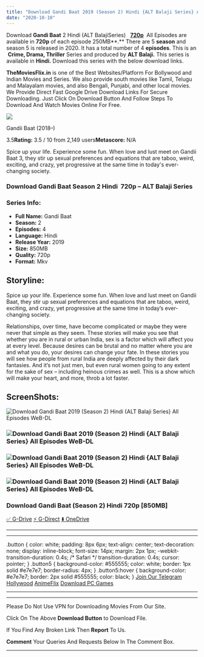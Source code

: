 ```yaml
---
title: "Download Gandi Baat 2019 (Season 2) Hindi {ALT Balaji Series} All Episodes WeB-DL || 720p [850MB]"
date: "2020-10-10"
---
```


Download **Gandi Baat** 2 Hindi (ALT BalajiSeries)   [**720p**](https://1moviesflix.com/720p-movies/)  All Episodes are available in **720p** of each episode 250MB**.** There are 5 **season** and season 5 is released in 2020. It has a total number of 4 **episodes**. This is an  **Crime, Drama, Thriller** Series and produced by **ALT Balaji.** This series is available in **Hindi.** Download this series with the below download links.

**TheMoviesFlix.in** is one of the Best Websites/Platform For Bollywood and Indian Movies and Series. We also provide south movies like Tamil, Telugu and Malayalam movies, and also Bengali, Punjabi, and other local movies. We Provide Direct Fast Google Drive Download Links For Secure Downloading. Just Click On Download Button And Follow Steps To Download And Watch Movies Online For Free.

[![](https://m.media-amazon.com/images/M/MV5BM2U5Y2U0NDYtNzRjNC00OTg1LTljMjYtNmMyMzhkNTE2OWNiXkEyXkFqcGdeQXVyODI2MzM0MTM@._V1_SX300.jpg)](https://www.imdb.com/title/tt8228316/ "Gandii Baat")

Gandii Baat (2018–)

3.5**Rating:** 3.5 / 10 from 2,149 users**Metascore:** N/A

Spice up your life. Experience some fun. When love and lust meet on Gandii Baat 3, they stir up sexual preferences and equations that are taboo, weird, exciting, and crazy, yet progressive at the same time in today's ever-changing society.

### Download Gandi Baat Season 2 Hindi  720p – ALT Balaji Series 

### Series Info:

- **Full Name:** Gandi Baat
- **Season:** 2
- **Episodes:** 4
- **Language:** Hindi
- **Release Year:** 2019
- **Size:** 850MB
- **Quality:** 720p
- **Format:** Mkv

## Storyline:

Spice up your life. Experience some fun. When love and lust meet on Gandii Baat, they stir up sexual preferences and equations that are taboo, weird, exciting, and crazy, yet progressive at the same time in today’s ever-changing society.

Relationships, over time, have become complicated or maybe they were never that simple as they seem. These stories will make you see that whether you are in rural or urban India, sex is a factor which will affect you at every level. Because desires can be brutal and no matter where you are and what you do, your desires can change your fate. In these stories you will see how people from rural India are deeply affected by their dark fantasies. And it’s not just men, but even rural women going to any extent for the sake of sex – including heinous crimes as well. This is a show which will make your heart, and more, throb a lot faster.

## ScreenShots:

![Download Gandi Baat 2019 (Season 2) Hindi {ALT Balaji Series} All Episodes WeB-DL](https://1.bp.blogspot.com/-6RuKeiD3d6Y/XDN6s2kM4yI/AAAAAAAAA_I/S0zYFxAzMyAfn7XrUVsPbX8itgQvYhNVgCLcBGAs/s640/1.jpg)

### ![Download Gandi Baat 2019 (Season 2) Hindi {ALT Balaji Series} All Episodes WeB-DL](https://extraimage.com/images/2020/02/24/vlcsnap-2020-02-24-09h10m33s134.png)

### ![Download Gandi Baat 2019 (Season 2) Hindi {ALT Balaji Series} All Episodes WeB-DL](https://www.orissapost.com/wp-content/uploads/2019/12/rK7xOiCoc2hkis4jQFDEQsHNNLD.jpg)

### ![Download Gandi Baat 2019 (Season 2) Hindi {ALT Balaji Series} All Episodes WeB-DL](https://i.imgur.com/bQivFpi.jpg)

### Download Gandi Baat (Season 2) Hindi 720p \[850MB\]

[✅ G-Drive](https://1moviesflix.com?a270777880=UU5tUnBwL1J5Q1FINGdyc0lud1JMQ1lBU0I5T3F4eFFET01HRmpRQWV3NCs0UXFiMWNLanMwZ0Z1SVY0QjMxYjZZWFRjNmRyRTdDVVpWa2lJb29ySXJScmxDcEwyRG1uUGJJeU5IRU9lMmc9) [⚡ G-Direct](https://1moviesflix.com?a270777880=UU5tUnBwL1J5Q1FINGdyc0lud1JMQ1lBU0I5T3F4eFFET01HRmpRQWV3NCs0UXFiMWNLanMwZ0Z1SVY0QjMxYkxOZUFRcFRaQ2Z2b2FybURWVmhrU2xCNUgyNnJwbVpsajhDODJQNEhEbW89) [⬇️ OneDrive](https://1moviesflix.com?a270777880=UU5tUnBwL1J5Q1FINGdyc0lud1JMQ1lBU0I5T3F4eFFET01HRmpRQWV3NCs0UXFiMWNLanMwZ0Z1SVY0QjMxYkM5TXFUeWJFZkNpelRoVXBjQzdSV2J0SVdYOTR1a2FqWTA3T1BRaVRqczQ9)

* * *

* * *

.button { color: white; padding: 8px 6px; text-align: center; text-decoration: none; display: inline-block; font-size: 14px; margin: 2px 1px; -webkit-transition-duration: 0.4s; /\* Safari \*/ transition-duration: 0.4s; cursor: pointer; } .button5 { background-color: #555555; color: white; border: 1px solid #e7e7e7; border-radius: 4px; } .button5:hover { background-color: #e7e7e7; border: 2px solid #555555; color: black; } [Join Our Telegram](http://gdrivepro.xyz/join.php) [Hollywood](https://moviesverse.com/) [AnimeFlix](https://animeflix.in/) [Download PC Games](https://gamesflix.net/)  

* * *

* * *

  

Please Do Not Use VPN for Downloading Movies From Our Site.

Click On The Above **Download Button** to Download File.

If You Find Any Broken Link Then **Report** To Us.

**Comment** Your Queries And Requests Below In The Comment Box.

* * *
